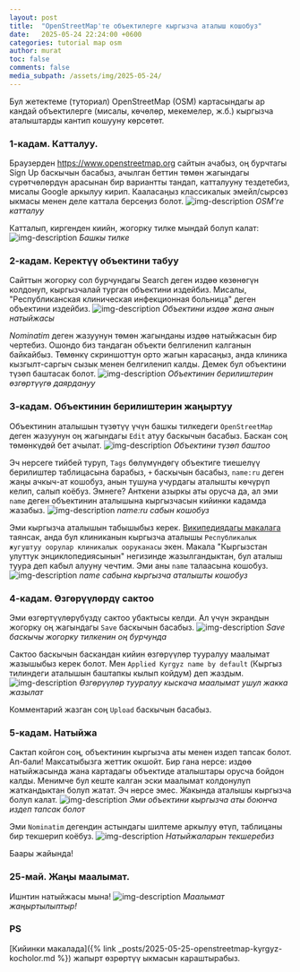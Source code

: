 ```yaml
---
layout: post
title:  "OpenStreetMap'те объектилерге кыргызча аталыш кошобуз"
date:   2025-05-24 22:24:00 +0600
categories: tutorial map osm
author: murat
toc: false
comments: false
media_subpath: /assets/img/2025-05-24/
---
```

Бул жетектеме (туториал) OpenStreetMap (OSM) картасындагы ар кандай объектилерге (мисалы, көчөлөр, мекемелер, ж.б.) кыргызча аталыштарды кантип кошууну көрсөтөт.

### 1-кадам. Катталуу.

Браузерден <https://www.openstreetmap.org> сайтын ачабыз, оң бурчтагы Sign Up баскычын басабыз, ачылган беттин төмөн жагындагы сүрөтчөлөрдүн арасынан бир вариантты тандап, катталууну тездетебиз, мисалы Google аркылуу кирип. Кааласаңыз классикалык эмейл/сырсөз ыкмасы менен деле каттала берсеңиз болот.
![img-description](osm-signup.png)
_OSM'ге катталуу_

Катталып, киргенден киийн, жогорку тилке мындай болуп калат:
![img-description](osm-logged-in-top-bar.png)
_Башкы тилке_

### 2-кадам. Керектүү объектини табуу

Сайттын жогорку сол бурчундагы Search деген издөө көзөнөгүн колдонуп, кыргызчалай турган объектини издейбиз. Мисалы, "Республиканская клиническая инфекционная больница" деген объектини издейбиз.
![img-description](osm-republican-clinic-search.png)
_Объектини издөө жана анын натыйжасы_

_Nominatim_ деген жазуунун төмөн жагынданы издөө натыйжасын бир чертебиз. Ошондо биз тандаган объекти белгиленип калганын байкайбыз. Төмөнкү скриншоттун орто жагын карасаңыз, анда клиника кызгылт-саргыч сызык менен белгиленип калды. Демек бул объектини түзөп баштасак болот.
![img-description](osm-object-centered.png)
_Объектинин берилиштерин өзгөртүүгө даярдануу_

### 3-кадам. Объектинин берилиштерин жаңыртуу

Объектинин аталышын түзөтүү үчүн башкы тилкедеги `OpenStreetMap` деген жазуунун оң жагындагы `Edit` атуу баскычын басабыз. Баскан соң төмөнкүдөй бет ачылат.
![img-description](osm-edit-view-beginning.png)
_Объектини түзөп баштоо_

Эч нерсеге тийбей туруп, `Tags` бөлүмүндөгү объектиге тиешелүү берилиштер таблицасына барабыз, `+` баскычын басабыз, `name:ru` деген жаңы ачкыч-ат кошобуз, анын тушуна учурдагы аталышты көчүрүп келип, салып коёбуз. Эмнеге? Анткени азыркы аты орусча да, ал эми `name` деген объектинин аталышына кыргызчасын кийинки кадамда жазабыз.
![img-description](osm-edit-add-name-ru.png)
_name:ru сабын кошобуз_

Эми кыргызча аталышын табышыбыз керек. [Википедиядагы макалага](https://ky.wikipedia.org/wiki/%D0%A0%D0%B5%D1%81%D0%BF%D1%83%D0%B1%D0%BB%D0%B8%D0%BA%D0%B0%D0%BB%D1%8B%D0%BA_%D0%B6%D1%83%D0%B3%D1%83%D1%88%D1%82%D1%83%D1%83_%D0%BE%D0%BE%D1%80%D1%83%D0%BB%D0%B0%D1%80_%D0%BA%D0%BB%D0%B8%D0%BD%D0%B8%D0%BA%D0%B0%D0%BB%D1%8B%D0%BA_%D0%BE%D0%BE%D1%80%D1%83%D0%BA%D0%B0%D0%BD%D0%B0%D1%81%D1%8B) таянсак, анда бул клиниканын кыргызча аталышы `Республикалык жугуштуу оорулар клиникалык ооруканасы` экен. Макала "Кыргызстан улуттук энциклопедиясынын" негизинде жазылгандыктан, бул аталыш туура деп кабыл алууну чечтим. Эми аны `name` талаасына кошобуз.
![img-description](osm-edit-view-apply-kyrgyz-name.png)
_name сабына кыргызча аталышты кошобуз_

### 4-кадам. Өзгөрүүлөрдү сактоо
Эми өзгөртүүлөрүбүздү сактоо убактысы келди. Ал үчүн экрандын жогорку оң жагындагы `Save` баскычын басабыз.
![img-description](osm-edit-view-top-bar.png)
_Save баскычы жогорку тилкенин оң бурчунда_

Сактоо баскычын баскандан кийин өзгөрүүлөр тууралуу маалымат жазышыбыз керек болот. Мен `Applied Kyrgyz name by default` (Кыргыз тилиндеги аталышын баштапкы кылып койдум) деп жаздым.
![img-description](osm-edit-view-changeset-comment.png)
_Өзгөрүүлөр тууралуу кыскача маалымат ушул жакка жазылат_

Комментарий жазган соң `Upload` баскычын басабыз.

### 5-кадам. Натыйжа

Сактап койгон соң, объектинин кыргызча аты менен издеп тапсак болот. Ап-бали! Максатыбызга жеттик окшойт. Бир гана нерсе: издөө натыйжасында жана картадагы объектиде аталыштары орусча бойдон калды. Менимче бул кеште калган эски маалымат колдонулуп жаткандыктан болуп жатат. Эч нерсе эмес. Жакында аталышы кыргызча болуп калат. 
![img-description](osm-edit-search-result.png)
_Эми объектини кыргызча аты боюнча издеп тапсак болот_

Эми `Nominatim` дегендин астындагы шилтеме аркылуу өтүп, таблицаны бир текшерип коёбуз.
![img-description](osm-check-changes.png)
_Натыйжаларын текшеребиз_

Баары жайында!

### 25-май. Жаңы маалымат.

Ишнтин натыйжасы мына!
![img-description](osm-edit-result-updated.png)
_Маалымат жаңыртылыптыр!_

### PS
[Кийинки макалада]({% link _posts/2025-05-25-openstreetmap-kyrgyz-kocholor.md %}) жапырт өзрөртүү ыкмасын караштырабыз.
